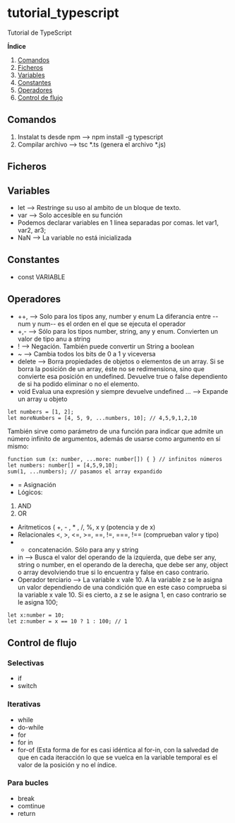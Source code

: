 # tutorial_typescript
Tutorial de TypeScript

**Índice**
1. [Comandos](#id1)
2. [Ficheros](#id2)
2. [Variables](#id3)
2. [Constantes](#id4)
2. [Operadores](#id5)
2. [Control de flujo](#id6)


## Comandos <a name="id1"></a>
1. Instalat ts desde npm --> npm install -g typescript
2. Compilar archivo -->  tsc *.ts (genera el archivo *.js)


## Ficheros <a name="id2"></a>


## Variables <a name="id3"></a>

* let --> Restringe su uso al ambito de un bloque de texto. 
* var --> Solo accesible en su función
* Podemos declarar variables en 1 linea separadas por comas. let var1, var2, ar3;
* NaN --> La variable no está inicializada


## Constantes <a name="id4"></a>

* const VARIABLE

## Operadores <a name="id5"></a>
 * ++, --> Solo para los tipos any, number y enum La diferancia entre --num y num-- es el orden en el que se ejecuta el operador
 * +,- --> Sólo para los tipos number, string, any y enum. Convierten un valor de tipo anu a string
* ! --> Negación. También puede convertir un String a boolean 
* ~  --> Cambia todos los bits de 0 a 1 y viceversa
* delete --> Borra propiedades de objetos o elementos de un array. Si se borra la posición de un array, éste no se redimensiona, sino que convierte esa posición en undefined. Devuelve true o false dependiento de si ha podido eliminar o no el elemento.
* void Evalua una expresión y siempre devuelve undefined
... --> Expande un array u objeto
~~~
let numbers = [1, 2];
let moreNumbers = [4, 5, 9, ...numbers, 10]; // 4,5,9,1,2,10
~~~
También sirve como parámetro de una función para indicar que admite un número infinito de argumentos, además de usarse como argumento en sí mismo: 
~~~
function sum (x: number, ...more: number[]) { } // infinitos números
let numbers: number[] = [4,5,9,10];
sum(1, ...numbers); // pasamos el array expandido
~~~
* = Asignación
* Lógicos:
 1. AND
 2. OR
* Aritmeticos ( +, - , * , /, %, x y (potencia y de x)
* Relacionales <, >, <=, >=, ==, !=, ===, !== (comprueban valor y tipo)
* + concatenación. Sólo para any y string
* in --> Busca el valor del operando de la izquierda, que debe ser any, string o number, en el operando de la derecha, que debe ser any, object o array devolviendo true si lo encuentra y false en caso contrario.
* Operador terciario -->  La variable x vale 10. A la variable z se le asigna un valor dependiendo de una condición que en este caso comprueba si la variable x vale 10. Si es cierto, a z se le asigna 1, en caso contrario se le asigna 100;
~~~
let x:number = 10;
let z:number = x == 10 ? 1 : 100; // 1
~~~

## Control de flujo <a name="id6"></a>

### Selectivas
* if
* switch
### Iterativas
* while
* do-while
* for
* for in
* for-of (Esta forma de for es casi idéntica al for-in, con la salvedad de que en cada iteracción lo que se vuelca en la variable temporal es el valor de la posición y no el índice.
### Para bucles
* break
* comtinue 
* return











